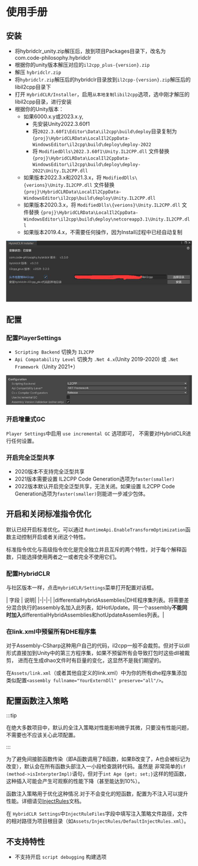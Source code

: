 # 使用手册

## 安装

- 将hybridclr_unity.zip解压后，放到项目Packages目录下，改名为com.code-philosophy.hybridclr
- 根据你的unity版本解压对应的`il2cpp_plus-{version}.zip`
- 解压 `hybridclr.zip`
- 将`hybridclr.zip`解压后的hybridclr目录放到`il2cpp-{version}.zip`解压后的libil2cpp目录下
- 打开 `HybridCLR/Installer`，启用`从本地复制libil2cpp`选项，选中刚才解压的libil2cpp目录，进行安装
- 根据你的Unity版本：
  - 如果6000.x.y或2023.x.y,
    - 先安装Unity2022.3.60f1
    - 将`2022.3.60f1\Editor\Data\il2cpp\build\deploy`目录复制为`{proj}\HybridCLRData\LocalIl2CppData-WindowsEditor\il2cpp\build\deploy\deploy-2022`
    - 将 `ModifiedDlls\2022.3.60f1\Unity.IL2CPP.dll` 文件替换`{proj}\HybridCLRData\LocalIl2CppData-WindowsEditor\il2cpp\build\deploy\deploy-2022\Unity.IL2CPP.dll`
  - 如果版本2022.3.x和2021.3.x，将 `ModifiedDlls\{verions}\Unity.IL2CPP.dll` 文件替换`{proj}\HybridCLRData\LocalIl2CppData-WindowsEditor\il2cpp\build\deploy\Unity.IL2CPP.dll`
  - 如果版本2020.3.x，将 `ModifiedDlls\{verions}\Unity.IL2CPP.dll` 文件替换 `{proj}\HybridCLRData\LocalIl2CppData-WindowsEditor\il2cpp\build\deploy\netcoreapp3.1\Unity.IL2CPP.dll`
  - 如果版本2019.4.x，不需要任何操作，因为Install过程中已经自动复制

![installer](/img/hybridclr/ultimate-installer.jpg)


## 配置

### 配置PlayerSettings

- `Scripting Backend` 切换为 `IL2CPP`
- `Api Compatability Level` 切换为 `.Net 4.x`(Unity 2019-2020) 或 `.Net Framework`（Unity 2021+）

![player settings](/img/hybridclr/ultimate-project-settings.jpg)


### 开启增量式GC

`Player Settings`中启用 `use incremental GC` 选项即可， 不需要对HybridCLR进行任何设置。

### 开启完全泛型共享

- 2020版本不支持完全泛型共享
- 2021版本需要设置 IL2CPP Code Generation选项为`faster(smaller)`
- 2022版本默认开启完全泛型共享，无法关闭。如果设置 IL2CPP Code Generation选项为`faster(smaller)`则能进一步减少包体。


## 开启和关闭标准指令优化

默认已经开启标准优化。可以通过 `RuntimeApi.EnableTransformOptimization`函数主动控制开启或者关闭这个特性。

标准指令优化与高级指令优化是完全独立并且互斥的两个特性，对于每个解释函数，只能选择使用两者之一或者完全不使用它们。

### 配置HybridCLR

与社区版本一样，点击`HybridCLR/Settings`菜单打开配置对话框。

| 字段 | 说明|
|-|-|-|
|differentialHybridAssemblies|DHE程序集列表。将需要差分混合执行的assembly名加入此列表，如HotUpdate。同一个assembly**不能同时加入**differentialHybridAssemblies和hotUpdateAssemlies列表。|


### 在link.xml中预留所有DHE程序集

对于Assembly-CSharp这种用户自己的代码，il2cpp一般不会裁剪。但对于以dll形式直接加到Unity中的第三方程序集，如果不预留所有会导致打包时这些dll被裁剪，
进而在生成dhao文件时有巨量的变化，这显然不是我们期望的。

在`Assets/link.xml`（或者其他自定义的link.xml）中为你的所有dhe程序集添加类似配置`<assembly fullname="YourExternDll" preserve="all"/>`。


## 配置函数注入策略

:::tip

在绝大多数项目中，默认的全注入策略对性能影响微乎其微，只要没有性能问题，不需要也不应该关心此项配置。

:::

 为了避免间接脏函数传染（即A函数调用了B函数，如果B改变了，A也会被标记为改变），默认会在所有函数头部注入一小段检查跳转代码。虽然是
 非常简单的`if (method->isInterpterImpl)`语句，但对于`int Age {get; set;}`这样的短函数，这种插入可能会产生可观察的性能下降（甚至能达到10%）。

函数注入策略用于优化这种情况.对于不会变化的短函数，配置为不注入可以提升性能。详细请见[InjectRules](./injectrules)文档。

在 `HybridCLR Settings`中`InjectRuleFiles`字段中填写注入策略文件路径，文件的相对路径为项目根目录（如`Assets/InjectRules/DefaultInjectRules.xml`）。



## 不支持特性

- 不支持开启 `script debugging` 构建选项



